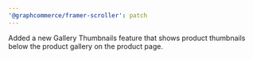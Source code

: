 ```yaml
---
'@graphcommerce/framer-scroller': patch
---
```


Added a new Gallery Thumbnails feature that shows product thumbnails below the product gallery on the product page.
